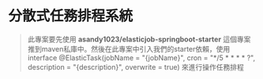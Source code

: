 # 分散式任務排程系統
>此專案要先使用 **asandy1023/elasticjob-springboot-starter** 這個專案推到maven私庫中。然後在此專案中引入我們的starter依賴，使用interface @ElasticTask(jobName = "{jobName}", cron = "*/5 * * * * ?", description = "{description}", overwrite = true) 來進行操作任務排程
